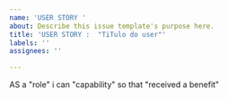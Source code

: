 ```yaml
---
name: 'USER STORY '
about: Describe this issue template's purpose here.
title: 'USER STORY :  "TiTulo do user"'
labels: ''
assignees: ''

---
```


AS a "role" i can "capability" so that "received a benefit"
